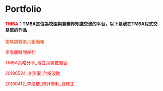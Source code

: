 # Portfolio

  #### <a href="https://www.tmba.tw/" target="_blank" style="text-decoration:none;color:red;">TMBA</a>：TMBA定位為校園與實務界知識交流的平台，以下是我在TMBA程式交易部的作品
   
   <a href="https://drive.google.com/open?id=1jHyfOMLcBRw6MWzvHZn-zvuh-AyJzh39" target="_blank" style="text-decoration:none;color:	#E63F00;">策略競賽第六組簡報</a>

   <a href="https://drive.google.com/open?id=14XU8E-MsJ93pr24cfutGfdoTiGINTR9h" target="_blank" style="text-decoration:none;color:red;">李泓慶時間序列 </a>

   <a href="https://drive.google.com/open?id=1FQb11N2mc5fcv22S5EjN8sagThqREqw_" target="_blank" style="text-decoration:none;color:red;">TMBA策略分享_傅立葉級數擬合</a>

   <a href="https://drive.google.com/open?id=1YKebGRCFLVSo_2Nklz-yzrPT3jl7dt6y" target="_blank" style="text-decoration:none;color:red;">20190524_李泓慶_台指波動</a>
   
   <a href="https://drive.google.com/open?id=1hplySuZfK8f8QM4asBvdkzR0gZNtZQMp" target="_blank" style="text-decoration:none;color:red;">20190412_李泓慶_統計套利_含修正</a>
  

